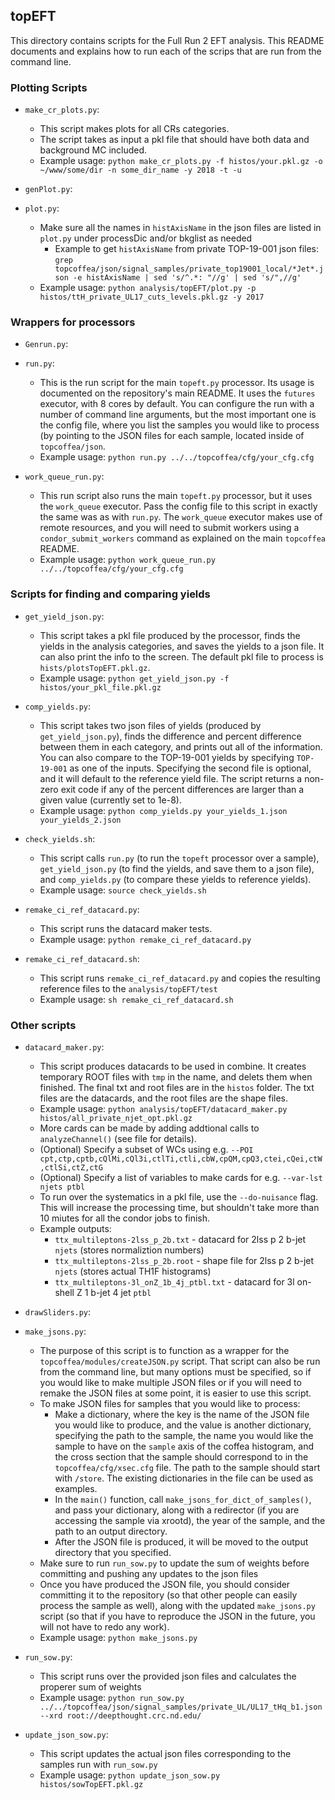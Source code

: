 ## topEFT
This directory contains scripts for the Full Run 2 EFT analysis. This README documents and explains how to run each of the scrips that are run from the command line.

### Plotting Scripts

* `make_cr_plots.py`:
    - This script makes plots for all CRs categories. 
    - The script takes as input a pkl file that should have both data and background MC included.
    - Example usage: `python make_cr_plots.py -f histos/your.pkl.gz -o ~/www/some/dir -n some_dir_name -y 2018 -t -u`

* `genPlot.py`:

* `plot.py`:
    - Make sure all the names in `histAxisName` in the json files are listed in `plot.py` under processDic and/or bkglist as needed
      - Example to get `histAxisName` from private TOP-19-001 json files: `grep topcoffea/json/signal_samples/private_top19001_local/*Jet*.json -e histAxisName | sed 's/^.*: "//g' | sed 's/",//g'`
    - Example usage: `python analysis/topEFT/plot.py -p histos/ttH_private_UL17_cuts_levels.pkl.gz -y 2017`

### Wrappers for processors

* `Genrun.py`:

* `run.py`:
    - This is the run script for the main `topeft.py` processor. Its usage is documented on the repository's main README. It uses the `futures` executor, with 8 cores by default. You can configure the run with a number of command line arguments, but the most important one is the config file, where you list the samples you would like to process (by pointing to the JSON files for each sample, located inside of `topcoffea/json`. 
    - Example usage: `python run.py ../../topcoffea/cfg/your_cfg.cfg`  

* `work_queue_run.py`:
    - This run script also runs the main `topeft.py` processor, but it uses the `work_queue` executor. Pass the config file to this script in exactly the same was as with `run.py`. The `work_queue` executor makes use of remote resources, and you will need to submit workers using a `condor_submit_workers` command as explained on the main `topcoffea` README.
    - Example usage: `python work_queue_run.py ../../topcoffea/cfg/your_cfg.cfg`

### Scripts for finding and comparing yields

* `get_yield_json.py`:
    - This script takes a pkl file produced by the processor, finds the yields in the analysis categories, and saves the yields to a json file. It can also print the info to the screen. The default pkl file to process is `hists/plotsTopEFT.pkl.gz`.
    - Example usage: `python get_yield_json.py -f histos/your_pkl_file.pkl.gz`

* `comp_yields.py`:
    - This script takes two json files of yields (produced by `get_yield_json.py`), finds the difference and percent difference between them in each category, and prints out all of the information. You can also compare to the TOP-19-001 yields by specifying `TOP-19-001` as one of the inputs. Specifying the second file is optional, and it will default to the reference yield file. The script returns a non-zero exit code if any of the percent differences are larger than a given value (currently set to 1e-8). 
    - Example usage: `python comp_yields.py your_yields_1.json your_yields_2.json`

* `check_yields.sh`:
    - This script calls `run.py` (to run the `topeft` processor over a sample), `get_yield_json.py` (to find the yields, and save them to a json file), and `comp_yields.py` (to compare these yields to reference yields).
    - Example usage: `source check_yields.sh`

* `remake_ci_ref_datacard.py`:
    - This script runs the datacard maker tests.
    - Example usage: `python remake_ci_ref_datacard.py`
* `remake_ci_ref_datacard.sh`:
    - This script runs `remake_ci_ref_datacard.py` and copies the resulting reference files to the `analysis/topEFT/test`
    - Example usage: `sh remake_ci_ref_datacard.sh`

### Other scripts

* `datacard_maker.py`:
    - This script produces datacards to be used in combine. It creates temporary ROOT files with `tmp` in the name, and delets them when finished. The final txt and root files are in the `histos` folder. The txt files are the datacards, and the root files are the shape files.
    - Example usage: `python analysis/topEFT/datacard_maker.py histos/all_private_njet_opt.pkl.gz`
    - More cards can be made by adding addtional calls to `analyzeChannel()` (see file for details).
    - (Optional) Specify a subset of WCs using e.g. `--POI cpt,ctp,cptb,cQlMi,cQl3i,ctlTi,ctli,cbW,cpQM,cpQ3,ctei,cQei,ctW,ctlSi,ctZ,ctG`
    - (Optional) Specify a list of variables to make cards for e.g. `--var-lst njets ptbl`
    - To run over the systematics in a pkl file, use the `--do-nuisance` flag. This will increase the processing time, but shouldn't take more than 10 miutes for all the condor jobs to finish.
    - Example outputs:
        - `ttx_multileptons-2lss_p_2b.txt` - datacard for 2lss p 2 b-jet `njets` (stores normaliztion numbers)
        -  `ttx_multileptons-2lss_p_2b.root` - shape file for 2lss p 2 b-jet `njets` (stores actual TH1F histograms)
        -  `ttx_multileptons-3l_onZ_1b_4j_ptbl.txt` - datacard for 3l on-shell Z 1 b-jet 4 jet `ptbl`

* `drawSliders.py`:
 
* `make_jsons.py`:
    - The purpose of this script is to function as a wrapper for the `topcoffea/modules/createJSON.py` script. That script can also be run from the command line, but many options must be specified, so if you would like to make multiple JSON files or if you will need to remake the JSON files at some point, it is easier to use this script.
    - To make JSON files for samples that you would like to process:
        * Make a dictionary, where the key is the name of the JSON file you would like to produce, and the value is another dictionary, specifying the path to the sample, the name you would like the sample to have on the `sample` axis of the coffea histogram, and the cross section that the sample should correspond to in the `topcoffea/cfg/xsec.cfg` file. The path to the sample should start with `/store`. The existing dictionaries in the file can be used as examples.
        * In the `main()` function, call `make_jsons_for_dict_of_samples()`, and pass your dictionary, along with a redirector (if you are accessing the sample via xrootd), the year of the sample, and the path to an output directory.
        * After the JSON file is produced, it will be moved to the output directory that you specified.
    - Make sure to run `run_sow.py` to update the sum of weights before committing and pushing any updates to the json files
    - Once you have produced the JSON file, you should consider committing it to the repository (so that other people can easily process the sample as well), along with the updated `make_jsons.py` script (so that if you have to reproduce the JSON in the future, you will not have to redo any work).
    - Example usage: `python make_jsons.py`

* `run_sow.py`:
    - This script runs over the provided json files and calculates the properer sum of weights
    - Example usage: `python run_sow.py ../../topcoffea/json/signal_samples/private_UL/UL17_tHq_b1.json --xrd root://deepthought.crc.nd.edu/`

* `update_json_sow.py`:
    - This script updates the actual json files corresponding to the samples run with `run_sow.py`
    - Example usage: `python update_json_sow.py histos/sowTopEFT.pkl.gz`

